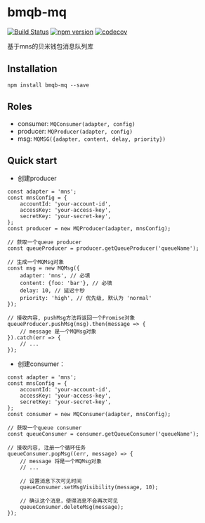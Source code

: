 # bmqb-mq
[![Build Status](https://travis-ci.org/bmqb/bmqb-mq.svg?branch=master)](https://travis-ci.org/bmqb/bmqb-mq)
[![npm version](https://badge.fury.io/js/bmqb-mq.svg)](https://badge.fury.io/js/bmqb-mq)
[![codecov](https://codecov.io/gh/bmqb/bmqb-mq/branch/master/graph/badge.svg)](https://codecov.io/gh/bmqb/bmqb-mq)

基于mns的贝米钱包消息队列库

## Installation
```SHELL
npm install bmqb-mq --save
```
## Roles
* consumer: `MQConsumer(adapter, config)`
* producer: `MQProducer(adapter, config)`
* msg: `MQMSG({adapter, content, delay, priority})`

## Quick start
* 创建producer
```JS
const adapter = 'mns';
const mnsConfig = {
    accountId: 'your-account-id',
    accessKey: 'your-access-key',
    secretKey: 'your-secret-key',
};
const producer = new MQProducer(adapter, mnsConfig);

// 获取一个queue producer
const queueProducer = producer.getQueueProducer('queueName');

// 生成一个MQMsg对象
const msg = new MQMsg({
	adapter: 'mns', // 必填
	content: {foo: 'bar'}, // 必填
	delay: 10, // 延迟十秒
	priority: 'high', // 优先级, 默认为 'normal'
});

// 接收内容, pushMsg方法将返回一个Promise对象
queueProducer.pushMsg(msg).then(message => {
	// message 是一个MQMsg对象
}).catch(err => {
	// ...
});
```

* 创建consumer：
```JS
const adapter = 'mns';
const mnsConfig = {
    accountId: 'your-account-id',
    accessKey: 'your-access-key',
    secretKey: 'your-secret-key',
};
const consumer = new MQConsumer(adapter, mnsConfig);

// 获取一个queue consumer
const queueConsumer = consumer.getQueueConsumer('queueName');

// 接收内容, 注册一个循环任务
queueConsumer.popMsg((err, message) => {
	// message 将是一个MQMsg对象
	// ...

    // 设置消息下次可见时间
    queueConsumer.setMsgVisibility(message, 10);

	// 确认这个消息，使得消息不会再次可见
	queueConsumer.deleteMsg(message);
});
```
